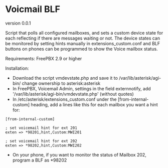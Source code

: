 Voicmail BLF
============

version 0.0.1

Script that polls all configured mailboxes, and sets a custom device state for each reflecting if there are messages waiting or not. The device states can be monitored by setting hints manually in extensions_custom.conf and BLF buttons on phones can be programmed to show the Voice mailbox status.


Requirements:
FreePBX 2.9 or higher

Installation:
* Download the script vmdevstate.php and save it to /var/lib/asterisk/agi-bin/  change ownership to asterisk:asterisk
* In FreePBX, Voicemail Admin, settings in the field externnotify, add '/var/lib/asterisk/agi-bin/vmdevstate.php' (without quotes)
* In /etc/asterisk/extensions_custom.conf under the [from-internal-custom] heading, add a lines like this for each mailbox you want a hint for:

```
[from-internal-custom]

; set voicemail hint for ext 201
exten => *98201,hint,Custom:MWI201

; set voicemail hint for ext 202
exten => *98202,hint,Custom:MWI202
```

* On your phone, if you want to monitor the status of Mailbox 202, program a BLF as *98202